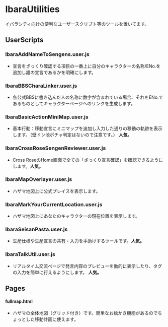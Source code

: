 # IbaraUtilities
イバラシティ向けの便利なユーザースクリプト等のツールを置いてます。
  
  
## UserScripts
### IbaraAddNameToSengens.user.js
- 宣言をざっくり確認する項目の一番上に自分のキャラクターの名称/ENo.を追加し誰の宣言であるかを明確にします。  

### IbaraBBSCharaLinker.user.js
- 各公式BBSに書き込んだ人の名称に数字が含まれている場合、それをENo.であるものとしてキャラクターページへのリンクを生成します。

### IbaraBasicActionMiniMap.user.js
- 基本行動：移動宣言にミニマップを追加し入力した通りの移動の軌跡を表示します。（壁ドン池ポチャ判定はないので注意です。） **人気。**

### IbaraCrossRoseSengenReviewer.user.js
- Cross RoseのHome画面で全ての「ざっくり宣言確認」を確認できるようにします。**人気。**

### IbaraMapOverlayer.user.js
- ハザマ地図上に公式プレイスを表示します。

### IbaraMarkYourCurrentLocation.user.js
- ハザマ地図上にあなたのキャラクターの現在位置を表示します。

### IbaraSeisanPasta.user.js
- 生産仕様や生産宣言の共有・入力を手助けするツールです。**人気。**

### IbaraTalkUtil.user.js
- リアルタイム交流ページで発言内容のプレビューを動的に表示したり、タグの入力を簡単に行えるようにします。 **人気。**

####
## Pages
#### fullmap.html
- ハザマの全体地図（グリッド付き）です。簡単なお絵かき機能があるのでちょっとした移動計画に使えます。

